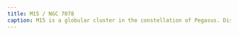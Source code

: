 ```yaml
---
title: M15 / NGC 7078
caption: M15 is a globular cluster in the constellation of Pegasus. Distance 35000 LY. Captured 2025-09-05.
---
```

